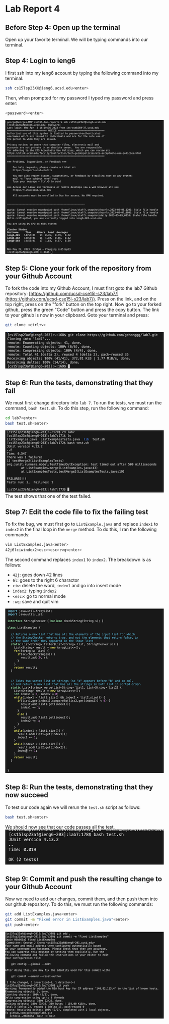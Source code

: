 # Lab Report 4 

## Before Step 4: Open up the terminal 
Open up your favorite terminal. We will be typing commands into
our terminal.

## Step 4: Login to ieng6
I first ssh into my ieng6 account by typing the following command into my terminal: 
```bash 
ssh cs15lsp23XX@ieng6.ucsd.edu<enter>
```
 Then, when prompted for my password I typed my password and press enter: 
 ```bash 
 <password><enter>
 ```

![img](img/lab4-1.png)

## Step 5: Clone your fork of the repository from your Github Account
To fork the code into my Github Account, I must first goto the lab7 Github repository: [https://github.com/ucsd-cse15l-s23/lab7/](https://github.com/ucsd-cse15l-s23/lab7/). Press on the link, and on the top right, press on the "fork" button on the top right. Now go to your forked github, press the green "Code" button and press the copy button. The link to your github is now in your clipboard. Goto your terminal and press: 
```bash 
git clone <ctrl+v>
``` 

![img](img/lab4-2.png)

## Step 6: Run the tests, demonstrating that they fail 
We must first change directory into `lab 7`. To run the tests, 
we must run the command, `bash test.sh`. To do this step, run the following command: 

```bash 
cd lab7<enter> 
bash test.sh<enter>  
```

![img](img/lab4-3.png)
The test shows that one of the test failed. 

## Step 7: Edit the code file to fix the failing test 
To fix the bug, we must first go to `ListExample.java` and replace `index1` to `index2` in the final loop in the `merge` method. To do this, I ran the following commands: 
```bash 
vim ListExamples.java<enter> 
42j6lciwindex2<esc><esc>:wq<enter>
```
The second command replaces `index1` to `index2`. The breakdown is as follows: 
- `42j`: goes down 42 lines
- `6l`: goes to the right 6 charactor 
- `ciw`: delete the word, `index1` and go into insert mode 
- `index2`: typing `index2`
- `<esc>`: go to normal mode
- `:wq`: save and quit vim 

![img](img/lab4-4.png)
 
## Step 8: Run the tests, demonstrating that they now succeed 
To test our code again we will rerun the `test.sh` script as follows: 
```bash 
bash test.sh<enter> 
``` 

We should now see that our code passes all the test. 
![img](img/lab4-5.png)

## Step 9: Commit and push the resulting change to your Github Account
Now we need to add our changes, commit them, and then push them into our github repository. To do this, we must run the following commands: 

```bash 
git add ListExamples.java<enter> 
git commit -m "Fixed error in ListExamples.java"<enter>
git push<enter>  
```

![img](img/lab4-end.png)

